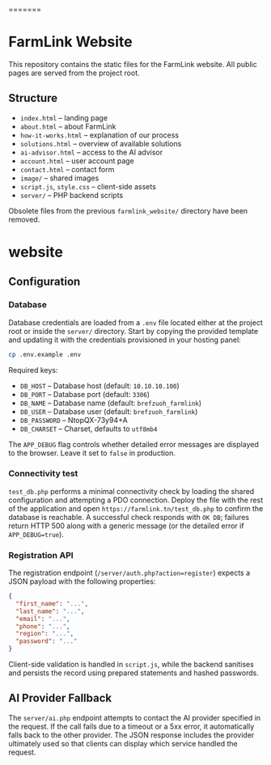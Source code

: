 
=======

# FarmLink Website

This repository contains the static files for the FarmLink website. All public pages are served from the project root.

## Structure
- `index.html` – landing page
- `about.html` – about FarmLink
- `how-it-works.html` – explanation of our process
- `solutions.html` – overview of available solutions
- `ai-advisor.html` – access to the AI advisor
- `account.html` – user account page
- `contact.html` – contact form
- `image/` – shared images
- `script.js`, `style.css` – client-side assets
- `server/` – PHP backend scripts

Obsolete files from the previous `farmlink_website/` directory have been removed.

# website

## Configuration

### Database

Database credentials are loaded from a `.env` file located either at the project root or inside the `server/` directory. Start by copying the provided template and updating it with the credentials provisioned in your hosting panel:

```bash
cp .env.example .env
```

Required keys:

- `DB_HOST` – Database host (default: `10.10.10.100`)
- `DB_PORT` – Database port (default: `3306`)
- `DB_NAME` – Database name (default: `brefzuoh_farmlink`)
- `DB_USER` – Database user (default: `brefzuoh_farmlink`)
- `DB_PASSWORD` – NtopQX-73y94+A
- `DB_CHARSET` – Charset, defaults to `utf8mb4`

The `APP_DEBUG` flag controls whether detailed error messages are displayed to the browser. Leave it set to `false` in production.

### Connectivity test

`test_db.php` performs a minimal connectivity check by loading the shared configuration and attempting a PDO connection. Deploy the file with the rest of the application and open `https://farmlink.tn/test_db.php` to confirm the database is reachable. A successful check responds with `OK DB`; failures return HTTP 500 along with a generic message (or the detailed error if `APP_DEBUG=true`).

### Registration API

The registration endpoint (`/server/auth.php?action=register`) expects a JSON payload with the following properties:

```json
{
  "first_name": "...",
  "last_name": "...",
  "email": "...",
  "phone": "...",
  "region": "...",
  "password": "..."
}
```

Client-side validation is handled in `script.js`, while the backend sanitises and persists the record using prepared statements and hashed passwords.



## AI Provider Fallback

The `server/ai.php` endpoint attempts to contact the AI provider specified in the request. If the call fails due to a timeout or a 5xx error, it automatically falls back to the other provider. The JSON response includes the provider ultimately used so that clients can display which service handled the request.

